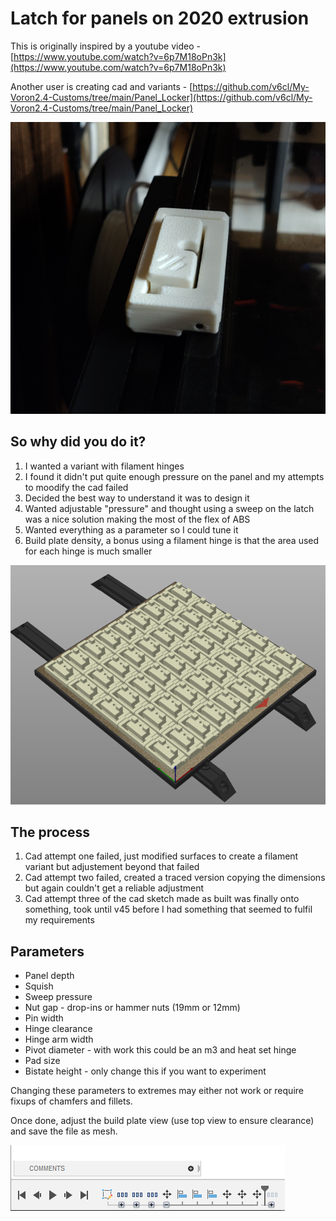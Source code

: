 # Latch for panels on 2020 extrusion

This is originally inspired by a youtube video - [https://www.youtube.com/watch?v=6p7M18oPn3k](https://www.youtube.com/watch?v=6p7M18oPn3k)

Another user is creating cad and variants - [https://github.com/v6cl/My-Voron2.4-Customs/tree/main/Panel_Locker](https://github.com/v6cl/My-Voron2.4-Customs/tree/main/Panel_Locker)

![Latch](Images/Latch.png)

## So why did you do it?

1. I wanted a variant with filament hinges
1. I found it didn't put quite enough pressure on the panel and my attempts to moodify the cad failed
1. Decided the best way to understand it was to design it
1. Wanted adjustable "pressure" and thought using a sweep on the latch was a nice solution making the most of the flex of ABS
1. Wanted everything as a parameter so I could tune it
1. Build plate density, a bonus using a filament hinge is that the area used for each hinge is much smaller

![250Plate](Images/250Plate.png)

## The process

1. Cad attempt one failed, just modified surfaces to create a filament variant but adjustement beyond that failed
1. Cad attempt two failed, created a traced version copying the dimensions but again couldn't get a reliable adjustment
1. Cad attempt three of the cad sketch made as built was finally onto something, took until v45 before I had something that seemed to fulfil my requirements

## Parameters

- Panel depth
- Squish
- Sweep pressure
- Nut gap - drop-ins or hammer nuts (19mm or 12mm)
- Pin width
- Hinge clearance
- Hinge arm width
- Pivot diameter - with work this could be an m3 and heat set hinge
- Pad size
- Bistate height - only change this if you want to experiment

Changing these parameters to extremes may either not work or require fixups of chamfers and fillets.

Once done, adjust the build plate view (use top view to ensure clearance) and save the file as mesh.

![BuildPlate](Images/BuildPlate.png)